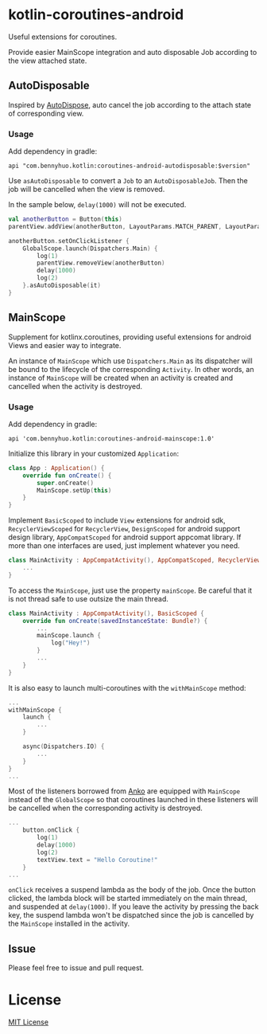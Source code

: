 # kotlin-coroutines-android
Useful extensions for coroutines.

Provide easier MainScope integration and auto disposable Job according to the view attached state.

## AutoDisposable

Inspired by [AutoDispose](https://github.com/uber/autodispose), auto cancel the job according to the attach state of corresponding view.

### Usage

Add dependency in gradle:

```
api "com.bennyhuo.kotlin:coroutines-android-autodisposable:$version"
```

Use `asAutoDisposable` to convert a `Job` to an `AutoDisposableJob`. Then the job will be cancelled when the view is removed.

In the sample below, `delay(1000)` will not be executed.

```kotlin
val anotherButton = Button(this)
parentView.addView(anotherButton, LayoutParams.MATCH_PARENT, LayoutParams.WRAP_CONTENT)

anotherButton.setOnClickListener {
    GlobalScope.launch(Dispatchers.Main) {
        log(1)
        parentView.removeView(anotherButton)
        delay(1000)
        log(2)
    }.asAutoDisposable(it)
}
```

## MainScope

Supplement for kotlinx.coroutines, providing useful extensions for android Views and easier way to integrate.

An instance of `MainScope` which use `Dispatchers.Main` as its dispatcher will be bound to the lifecycle of the corresponding `Activity`. In other words, an instance of `MainScope` will be created when an activity is created and cancelled when the activity is destroyed.

### Usage

Add dependency in gradle:

```
api 'com.bennyhuo.kotlin:coroutines-android-mainscope:1.0'
```

Initialize this library in your customized `Application`:

```kotlin
class App : Application() {
    override fun onCreate() {
        super.onCreate()
        MainScope.setUp(this)
    }
}
```

Implement `BasicScoped` to include `View` extensions for android sdk, `RecyclerViewScoped` for `RecyclerView`, `DesignScoped`  for android support design library, `AppCompatScoped` for android support appcomat library. If more than one interfaces are used, just implement whatever you need.

```kotlin
class MainActivity : AppCompatActivity(), AppCompatScoped, RecyclerViewScoped {
    ...
}
```

To access the `MainScope`, just use the property `mainScope`. Be careful that it is not thread safe to use outsize the main thread.

```kotlin
class MainActivity : AppCompatActivity(), BasicScoped {
    override fun onCreate(savedInstanceState: Bundle?) {
        ...
        mainScope.launch {
            log("Hey!")
        }
        ...
    }
}
```

It is also easy to launch multi-coroutines with the `withMainScope` method:

```kotlin
...
withMainScope {
    launch {
        ...
    }

    async(Dispatchers.IO) {
        ...
    }
}
...
```

Most of the listeners borrowed from [Anko](https://github.com/kotlin/anko) are equipped with `MainScope` instead of the `GlobalScope` so that coroutines launched in these listeners will be cancelled when the corresponding activity is destroyed.

```kotlin
...
    button.onClick {
        log(1)
        delay(1000)
        log(2)
        textView.text = "Hello Coroutine!"
    }
...
```

`onClick` receives a suspend lambda as the body of the job. Once the button clicked, the lambda block will be started immediately on the main thread, and suspended at `delay(1000)`. If you leave the activity by pressing the back key, the suspend lambda won't be dispatched since the job is cancelled by the `MainScope` installed in the activity.


## Issue

Please feel free to issue and pull request.

# License

[MIT License](LICENSE)